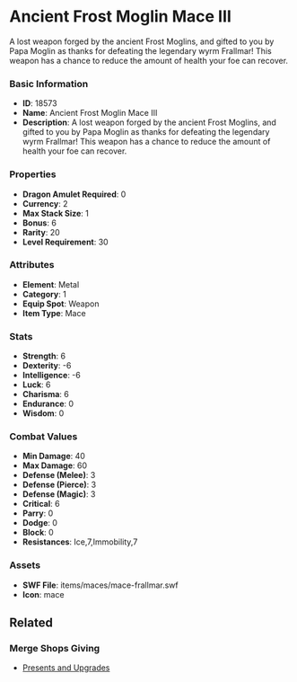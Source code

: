 # Ancient Frost Moglin Mace III

A lost weapon forged by the ancient Frost Moglins, and gifted to you by Papa Moglin as thanks for defeating the legendary wyrm Frallmar! This weapon has a chance to reduce the amount of health your foe can recover.

### Basic Information

- **ID**: 18573
- **Name**: Ancient Frost Moglin Mace III
- **Description**: A lost weapon forged by the ancient Frost Moglins, and gifted to you by Papa Moglin as thanks for defeating the legendary wyrm Frallmar! This weapon has a chance to reduce the amount of health your foe can recover.

### Properties

- **Dragon Amulet Required**: 0
- **Currency**: 2
- **Max Stack Size**: 1
- **Bonus**: 6
- **Rarity**: 20
- **Level Requirement**: 30

### Attributes

- **Element**: Metal
- **Category**: 1
- **Equip Spot**: Weapon
- **Item Type**: Mace

### Stats

- **Strength**: 6
- **Dexterity**: -6
- **Intelligence**: -6
- **Luck**: 6
- **Charisma**: 6
- **Endurance**: 0
- **Wisdom**: 0

### Combat Values

- **Min Damage**: 40
- **Max Damage**: 60
- **Defense (Melee)**: 3
- **Defense (Pierce)**: 3
- **Defense (Magic)**: 3
- **Critical**: 6
- **Parry**: 0
- **Dodge**: 0
- **Block**: 0
- **Resistances**: Ice,7,Immobility,7

### Assets

- **SWF File**: items/maces/mace-frallmar.swf
- **Icon**: mace

## Related

### Merge Shops Giving

- [Presents and Upgrades](../merge-shops/300-presents-and-upgrades.md)

